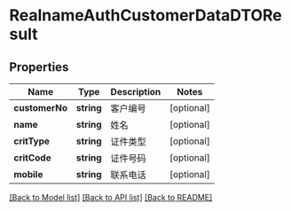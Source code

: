 # RealnameAuthCustomerDataDTOResult

## Properties
Name | Type | Description | Notes
------------ | ------------- | ------------- | -------------
**customerNo** | **string** | 客户编号 | [optional] 
**name** | **string** | 姓名 | [optional] 
**critType** | **string** | 证件类型 | [optional] 
**critCode** | **string** | 证件号码 | [optional] 
**mobile** | **string** | 联系电话 | [optional] 

[[Back to Model list]](../README.md#documentation-for-models) [[Back to API list]](../README.md#documentation-for-api-endpoints) [[Back to README]](../README.md)



